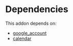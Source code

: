 # Dependencies

This addon depends on:

- [google_account](https://github.com/bringout/oca-ocb-accounting/tree/eb3c9b9e76fbb706c132f3bf6a9538d6d5a0b1a7/odoo-bringout-oca-ocb-google_account)
- [calendar](https://github.com/bringout/oca-ocb-technical/tree/2e61a83bb4faf7428b19e1b5d6f139fe726c5b11/odoo-bringout-oca-ocb-calendar)
